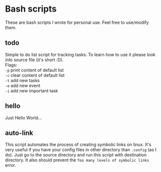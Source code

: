 # Bash scripts
These are bash scripts I wrote for personal use. Feel free to use/modify them.

## todo
Simple to do list script for tracking tasks. To learn how to use it please look into source file (it's short :D).\
Flags:\
`-p` print content of default list\
`-c` clear content of default list\
`-t` add new tasks\
`-e` add new event\
`-i` add new important task

## hello
Just Hello World...

## auto-link
This script automates the process of creating symbolic links on linux. It's very useful if you have your config files in other directory than `.config` (as I do). Just go to the source directory and run this script with destination directory. It also should prevent the `Too many levels of symbolic links` error.
